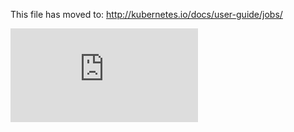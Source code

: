 
This file has moved to: http://kubernetes.io/docs/user-guide/jobs/


<!-- BEGIN MUNGE: GENERATED_ANALYTICS -->
[![Analytics](https://kubernetes-site.appspot.com/UA-36037335-10/GitHub/examples/job/work-queue-1/README.md?pixel)]()
<!-- END MUNGE: GENERATED_ANALYTICS -->
